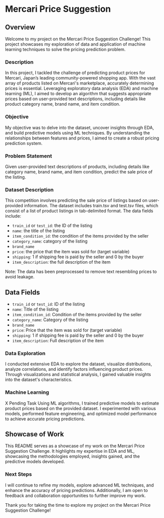 # Mercari Price Suggestion

## Overview
Welcome to my project on the Mercari Price Suggestion Challenge! This project showcases my exploration of data and application of machine learning techniques to solve the pricing prediction problem. 

### Description
In this project, I tackled the challenge of predicting product prices for Mercari, Japan’s leading community-powered shopping app. With the vast array of products listed on Mercari's marketplace, accurately determining prices is essential. Leveraging exploratory data analysis (EDA) and machine learning (ML), I aimed to develop an algorithm that suggests appropriate prices based on user-provided text descriptions, including details like product category name, brand name, and item condition.

### Objective
My objective was to delve into the dataset, uncover insights through EDA, and build predictive models using ML techniques. By understanding the relationships between features and prices, I aimed to create a robust pricing prediction system.

### Problem Statement
Given user-provided text descriptions of products, including details like category name, brand name, and item condition, predict the sale price of the listing.

### Dataset Description
This competition involves predicting the sale price of listings based on user-provided information. The dataset includes train.tsv and test.tsv files, which consist of a list of product listings in tab-delimited format. The data fields include:

- `train_id` or `test_id`: the ID of the listing
- `name`: the title of the listing
- `item_condition_id`: the condition of the items provided by the seller
- `category_name`: category of the listing
- `brand_name`
- `price`: the price that the item was sold for (target variable)
- `shipping`: 1 if shipping fee is paid by the seller and 0 by the buyer
- `item_description`: the full description of the item

Note: The data has been preprocessed to remove text resembling prices to avoid leakage.

## Data Fields
- `train_id` or `test_id`: ID of the listing
- `name`: Title of the listing
- `item_condition_id`: Condition of the items provided by the seller
- `category_name`: Category of the listing
- `brand_name`
- `price`: Price that the item was sold for (target variable)
- `shipping`: 1 if shipping fee is paid by the seller and 0 by the buyer
- `item_description`: Full description of the item

### Data Exploration
I conducted extensive EDA to explore the dataset, visualize distributions, analyze correlations, and identify factors influencing product prices. Through visualizations and statistical analysis, I gained valuable insights into the dataset's characteristics.

### Machine Learning
X Pending Task
Using ML algorithms, I trained predictive models to estimate product prices based on the provided dataset. I experimented with various models, performed feature engineering, and optimized model performance to achieve accurate pricing predictions.

## Showcase of Work
This README serves as a showcase of my work on the Mercari Price Suggestion Challenge. It highlights my expertise in EDA and ML, showcasing the methodologies employed, insights gained, and the predictive models developed.

### Next Steps
I will continue to refine my models, explore advanced ML techniques, and enhance the accuracy of pricing predictions. Additionally, I am open to feedback and collaboration opportunities to further improve my work.

Thank you for taking the time to explore my project on the Mercari Price Suggestion Challenge!




